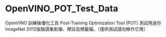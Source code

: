 # OpenVINO_POT_Test_Data
OpenVINO 訓練後優化工具 Post-Training Optimization Tool (POT) 測試用迷你ImageNet 2012版驗證集影像、標註及標籤檔。（僅供測試請勿移作它用）
